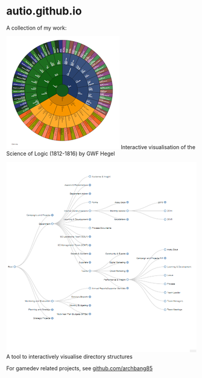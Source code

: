 # autio.github.io
A collection of my work:

![Image of Hegel Wheel](https://github.com/Autio/autio.github.io/blob/master/images/thumbnail1.png)
Interactive visualisation of the Science of Logic (1812-1816) by GWF Hegel

![Image of Directory Tree Visualiser](https://github.com/Autio/autio.github.io/blob/master/images/thumbnail2.png)
A tool to interactively visualise directory structures

For gamedev related projects, see [github.com/archbang85](http://github.com/archbang85)

